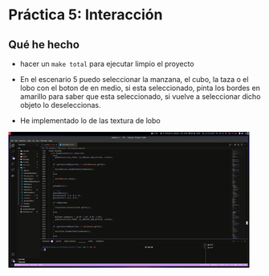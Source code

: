 # Práctica 5: Interacción

## Qué he hecho

- hacer un `make total` para ejecutar limpio el proyecto 

- En el escenario 5 puedo seleccionar la manzana, el cubo, la taza o el lobo con el boton de en medio, si esta seleccionado, pinta los bordes en amarillo para saber que esta seleccionado, si vuelve a seleccionar dicho objeto lo deseleccionas.

- He implementado lo de las textura de lobo


![Práctica 5](recursos/p5.gif)